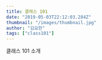 ```yaml
---
title: 클래스 101
date: "2019-05-03T22:12:03.284Z"
thumbnail: "/images/thumbnail.jpg"
author: "김요한"
tags: ["class101"]
---
```


클래스 101 소개
 